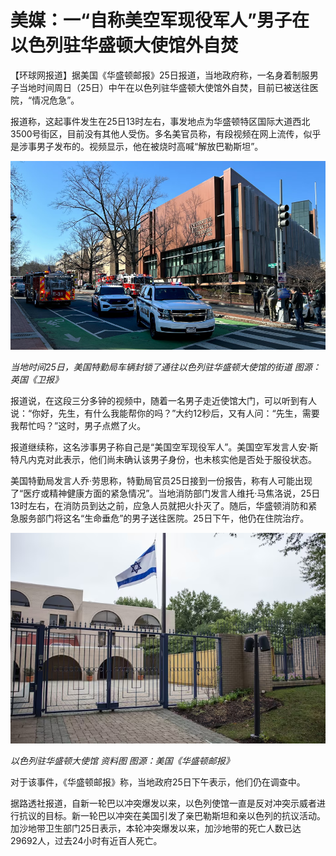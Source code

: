 # 美媒：一“自称美空军现役军人”男子在以色列驻华盛顿大使馆外自焚

【环球网报道】据美国《华盛顿邮报》25日报道，当地政府称，一名身着制服男子当地时间周日（25日）中午在以色列驻华盛顿大使馆外自焚，目前已被送往医院，“情况危急”。

报道称，这起事件发生在25日13时左右，事发地点为华盛顿特区国际大道西北3500号街区，目前没有其他人受伤。多名美官员称，有段视频在网上流传，似乎是涉事男子发布的。视频显示，他在被烧时高喊“解放巴勒斯坦”。

![0acbd35896a4f460c5e6d97d399b30dd.jpg](https://raw.githubusercontent.com/qqhsx/qqnews_image/main/2024/02/26/美媒：一“自称美空军现役军人”男子在以色列驻华盛顿大使馆外自焚/0acbd35896a4f460c5e6d97d399b30dd.jpg)

_当地时间25日，美国特勤局车辆封锁了通往以色列驻华盛顿大使馆的街道 图源：英国《卫报》_

报道说，在这段三分多钟的视频中，随着一名男子走近使馆大门，可以听到有人说：“你好，先生，有什么我能帮你的吗？”大约12秒后，又有人问：“先生，需要我帮忙吗？”这时，男子点燃了火。

报道继续称，这名涉事男子称自己是“美国空军现役军人”。美国空军发言人安·斯特凡内克对此表示，他们尚未确认该男子身份，也未核实他是否处于服役状态。

美国特勤局发言人乔·劳思称，特勤局官员25日接到一份报告，称有人可能出现了“医疗或精神健康方面的紧急情况”。当地消防部门发言人维托·马焦洛说，25日13时左右，在消防员到达之前，应急人员就把火扑灭了。随后，华盛顿消防和紧急服务部门将这名“生命垂危”的男子送往医院。25日下午，他仍在住院治疗。

![b68c18cd7ed50fe93413ed2254492078.jpg](https://raw.githubusercontent.com/qqhsx/qqnews_image/main/2024/02/26/美媒：一“自称美空军现役军人”男子在以色列驻华盛顿大使馆外自焚/b68c18cd7ed50fe93413ed2254492078.jpg)

 _以色列驻华盛顿大使馆 资料图 图源：美国《华盛顿邮报》_

对于该事件，《华盛顿邮报》称，当地政府25日下午表示，他们仍在调查中。

据路透社报道，自新一轮巴以冲突爆发以来，以色列使馆一直是反对冲突示威者进行抗议的目标。新一轮巴以冲突在美国引发了亲巴勒斯坦和亲以色列的抗议活动。加沙地带卫生部门25日表示，本轮冲突爆发以来，加沙地带的死亡人数已达29692人，过去24小时有近百人死亡。

